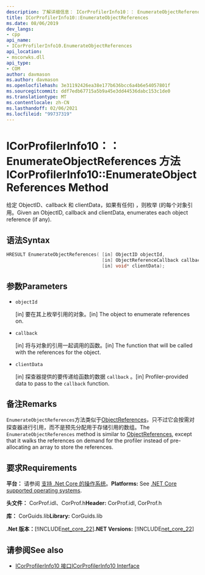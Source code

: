 ```yaml
---
description: 了解详细信息： ICorProfilerInfo10：： EnumerateObjectReferences 方法
title: ICorProfilerInfo10::EnumerateObjectReferences
ms.date: 08/06/2019
dev_langs:
- cpp
api_name:
- ICorProfilerInfo10.EnumerateObjectReferences
api_location:
- mscorwks.dll
api_type:
- COM
author: davmason
ms.author: davmason
ms.openlocfilehash: 3e31192426ea38e177b636bcc6a4b6e54057801f
ms.sourcegitcommit: ddf7edb67715a5b9a45e3dd44536dabc153c1de0
ms.translationtype: MT
ms.contentlocale: zh-CN
ms.lasthandoff: 02/06/2021
ms.locfileid: "99737319"
---
```

# <a name="icorprofilerinfo10enumerateobjectreferences-method"></a><span data-ttu-id="d7e6e-103">ICorProfilerInfo10：： EnumerateObjectReferences 方法</span><span class="sxs-lookup"><span data-stu-id="d7e6e-103">ICorProfilerInfo10::EnumerateObjectReferences Method</span></span>

<span data-ttu-id="d7e6e-104">给定 ObjectID、callback 和 clientData，如果有任何) ，则枚举 (的每个对象引用。</span><span class="sxs-lookup"><span data-stu-id="d7e6e-104">Given an ObjectID, callback and clientData, enumerates each object reference (if any).</span></span>

## <a name="syntax"></a><span data-ttu-id="d7e6e-105">语法</span><span class="sxs-lookup"><span data-stu-id="d7e6e-105">Syntax</span></span>

```cpp
HRESULT EnumerateObjectReferences( [in] ObjectID objectId,
                                   [in] ObjectReferenceCallback callback,
                                   [in] void* clientData);
```

## <a name="parameters"></a><span data-ttu-id="d7e6e-106">参数</span><span class="sxs-lookup"><span data-stu-id="d7e6e-106">Parameters</span></span>

- `objectId`

  <span data-ttu-id="d7e6e-107">\[in] 要在其上枚举引用的对象。</span><span class="sxs-lookup"><span data-stu-id="d7e6e-107">\[in] The object to enumerate references on.</span></span>

- `callback`

  <span data-ttu-id="d7e6e-108">\[in] 将与对象的引用一起调用的函数。</span><span class="sxs-lookup"><span data-stu-id="d7e6e-108">\[in] The function that will be called with the references for the object.</span></span>

- `clientData`

  <span data-ttu-id="d7e6e-109">\[in] 探查器提供的要传递给函数的数据 `callback` 。</span><span class="sxs-lookup"><span data-stu-id="d7e6e-109">\[in] Profiler-provided data to pass to the `callback` function.</span></span>

## <a name="remarks"></a><span data-ttu-id="d7e6e-110">备注</span><span class="sxs-lookup"><span data-stu-id="d7e6e-110">Remarks</span></span>

<span data-ttu-id="d7e6e-111">`EnumerateObjectReferences`方法类似于[ObjectReferences](icorprofilercallback-objectreferences-method.md)，只不过它会按需对探查器进行引用，而不是预先分配用于存储引用的数组。</span><span class="sxs-lookup"><span data-stu-id="d7e6e-111">The `EnumerateObjectReferences` method is similar to [ObjectReferences](icorprofilercallback-objectreferences-method.md), except that it walks the references on demand for the profiler instead of pre-allocating an array to store the references.</span></span>

## <a name="requirements"></a><span data-ttu-id="d7e6e-112">要求</span><span class="sxs-lookup"><span data-stu-id="d7e6e-112">Requirements</span></span>

<span data-ttu-id="d7e6e-113">**平台：** 请参阅 [支持 .Net Core 的操作系统](../../../core/install/windows.md?pivots=os-windows)。</span><span class="sxs-lookup"><span data-stu-id="d7e6e-113">**Platforms:** See [.NET Core supported operating systems](../../../core/install/windows.md?pivots=os-windows).</span></span>

<span data-ttu-id="d7e6e-114">**头文件：** CorProf.idl、CorProf.h</span><span class="sxs-lookup"><span data-stu-id="d7e6e-114">**Header:** CorProf.idl, CorProf.h</span></span>

<span data-ttu-id="d7e6e-115">**库：** CorGuids.lib</span><span class="sxs-lookup"><span data-stu-id="d7e6e-115">**Library:** CorGuids.lib</span></span>

<span data-ttu-id="d7e6e-116">**.Net 版本：**[!INCLUDE[net_core_22](../../../../includes/net-core-30-md.md)]</span><span class="sxs-lookup"><span data-stu-id="d7e6e-116">**.NET Versions:** [!INCLUDE[net_core_22](../../../../includes/net-core-30-md.md)]</span></span>

## <a name="see-also"></a><span data-ttu-id="d7e6e-117">请参阅</span><span class="sxs-lookup"><span data-stu-id="d7e6e-117">See also</span></span>

- [<span data-ttu-id="d7e6e-118">ICorProfilerInfo10 接口</span><span class="sxs-lookup"><span data-stu-id="d7e6e-118">ICorProfilerInfo10 Interface</span></span>](icorprofilerinfo10-interface.md)
